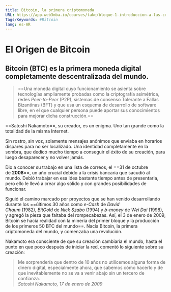 ```yaml
---
title: Bitcoin, la primera criptomoneda
URL: https://app.web3mba.io/courses/take/bloque-1-introduccion-a-las-criptomonedas/texts/35187210-u1-2-bitcoin-la-primera-criptomoneda
Tags/Keywords: #Bitcoin
lang: es-AR
---
```

# El Origen de Bitcoin
## Bitcoin (BTC) es la primera moneda digital completamente descentralizada del mundo.
>==Una moneda digital cuyo funcionamiento se asienta sobre tecnologías ampliamente probadas como la criptografía asimétrica, redes _Peer-to-Peer_ (P2P), sistemas de consenso Tolerante a Fallas Bizantinas (BFT) y que usa un esquema de desarrollo de software libre, en el que cualquier persona puede aportar sus conocimientos para mejorar dicha construcción.==

==Satoshi Nakamoto==, su creador, es un enigma. Uno tan grande como la totalidad de la misma Internet.

Sin rostro, sin voz, solamente mensajes anónimos que enviaba en horarios dispares para no ser localizado. Una identidad completamente en la sombra, que dedicó mucho tiempo a conseguir el éxito de su creación, para luego desaparecer y no volver jamás. 

Dio a conocer su trabajo en una lista de correos, el ==31 de octubre de **2008**==, un año crucial debido a la crisis bancaria que sacudió al mundo. Debió trabajar en esa idea bastante tiempo antes de presentarla, pero ello le llevó a crear algo sólido y con grandes posibilidades de funcionar.

Siguió el camino marcado por proyectos que se han venido desarrollando durante los ==últimos 30 años como _e-Cash_ de _David Chaum_ (1982), _BitGold_ de _Nick Szabo_ (1994) y _b-money_ de _Wei Dai_ (1998), y agregó la pieza que faltaba del rompecabezas. Así, el 3 de enero de 2009, Bitcoin se hacía realidad con la minería del primer bloque y la producción de los primeros 50 BTC del mundo==. Nacía Bitcoin, la primera criptomoneda del mundo, y comenzaba una revolución. 

Nakamoto era consciente de que su creación cambiaría el mundo, hasta el punto en que poco después de iniciar la red, comentó lo siguiente sobre su creación:
> Me sorprendería que dentro de 10 años no utilicemos alguna forma de dinero digital, especialmente ahora, que sabemos cómo hacerlo y de que inevitablemente no se va a venir abajo sin un tercero de confianza.  
> _Satoshi Nakamoto, 17 de enero de 2009_